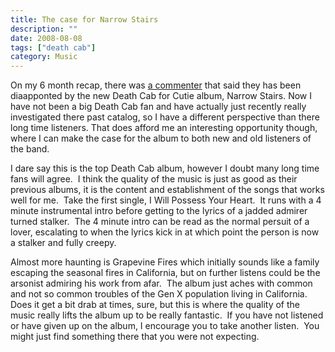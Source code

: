 ```yaml
---
title: The case for Narrow Stairs
description: ""
date: 2008-08-08
tags: ["death cab"]
category: Music
---
```



<p>On my 6 month recap, there was <a href="https://web.archive.org/web/20131211120824/http://www.marktopia.net/#comment-2033">a commenter</a> that said they has been diaapponted by the new Death Cab for Cutie album, Narrow Stairs.  Now I have not been a big Death Cab fan and have actually just recently really investigated there past catalog, so I have a different perspective than there long time listeners.  That does afford me an interesting opportunity though, where I can make the case for the album to both new and old listeners of the band.</p>

<p>I dare say this is the top Death Cab album, however I doubt many long time fans will agree.&nbsp; I think the quality of the music is just as good as their previous albums, it is the content and establishment of the songs that works well for me.&nbsp; Take the first single, I Will Possess Your Heart.&nbsp; It runs with a 4 minute instrumental intro before getting to the lyrics of a jadded admirer turned stalker.&nbsp; The 4 minute intro can be read as the normal persuit of a lover, escalating to when the lyrics kick in at which point the person is now a stalker and fully creepy.</p>

<p>Almost more haunting is Grapevine Fires which initially sounds like a family escaping the seasonal fires in California, but on further listens could be the arsonist admiring his work from afar.&nbsp; The album just aches with common and not so common troubles of the Gen X population living in California.&nbsp; Does it get a bit drab at times, sure, but this is where the quality of the music really lifts the album up to be really fantastic.&nbsp; If you have not listened or have given up on the album, I encourage you to take another listen.&nbsp; You might just find something there that you were not expecting.</p>
